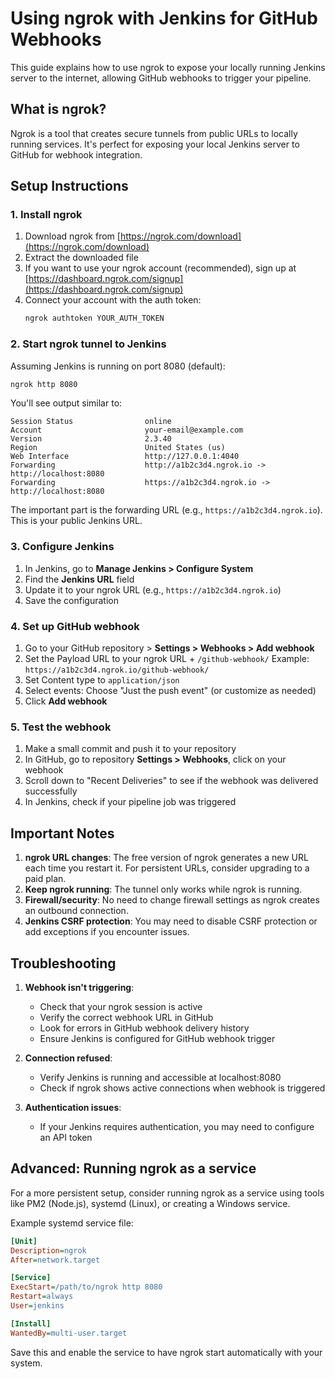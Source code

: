 # Using ngrok with Jenkins for GitHub Webhooks

This guide explains how to use ngrok to expose your locally running Jenkins server to the internet, allowing GitHub webhooks to trigger your pipeline.

## What is ngrok?

Ngrok is a tool that creates secure tunnels from public URLs to locally running services. It's perfect for exposing your local Jenkins server to GitHub for webhook integration.

## Setup Instructions

### 1. Install ngrok

1. Download ngrok from [https://ngrok.com/download](https://ngrok.com/download)
2. Extract the downloaded file
3. If you want to use your ngrok account (recommended), sign up at [https://dashboard.ngrok.com/signup](https://dashboard.ngrok.com/signup)
4. Connect your account with the auth token:
   ```bash
   ngrok authtoken YOUR_AUTH_TOKEN
   ```

### 2. Start ngrok tunnel to Jenkins

Assuming Jenkins is running on port 8080 (default):

```bash
ngrok http 8080
```

You'll see output similar to:

```
Session Status                online
Account                       your-email@example.com
Version                       2.3.40
Region                        United States (us)
Web Interface                 http://127.0.0.1:4040
Forwarding                    http://a1b2c3d4.ngrok.io -> http://localhost:8080
Forwarding                    https://a1b2c3d4.ngrok.io -> http://localhost:8080
```

The important part is the forwarding URL (e.g., `https://a1b2c3d4.ngrok.io`). This is your public Jenkins URL.

### 3. Configure Jenkins

1. In Jenkins, go to **Manage Jenkins > Configure System**
2. Find the **Jenkins URL** field
3. Update it to your ngrok URL (e.g., `https://a1b2c3d4.ngrok.io`)
4. Save the configuration

### 4. Set up GitHub webhook

1. Go to your GitHub repository > **Settings > Webhooks > Add webhook**
2. Set the Payload URL to your ngrok URL + `/github-webhook/`
   Example: `https://a1b2c3d4.ngrok.io/github-webhook/`
3. Set Content type to `application/json`
4. Select events: Choose "Just the push event" (or customize as needed)
5. Click **Add webhook**

### 5. Test the webhook

1. Make a small commit and push it to your repository
2. In GitHub, go to repository **Settings > Webhooks**, click on your webhook
3. Scroll down to "Recent Deliveries" to see if the webhook was delivered successfully
4. In Jenkins, check if your pipeline job was triggered

## Important Notes

1. **ngrok URL changes**: The free version of ngrok generates a new URL each time you restart it. For persistent URLs, consider upgrading to a paid plan.
2. **Keep ngrok running**: The tunnel only works while ngrok is running.
3. **Firewall/security**: No need to change firewall settings as ngrok creates an outbound connection.
4. **Jenkins CSRF protection**: You may need to disable CSRF protection or add exceptions if you encounter issues.

## Troubleshooting

1. **Webhook isn't triggering**:
   - Check that your ngrok session is active
   - Verify the correct webhook URL in GitHub
   - Look for errors in GitHub webhook delivery history
   - Ensure Jenkins is configured for GitHub webhook trigger

2. **Connection refused**:
   - Verify Jenkins is running and accessible at localhost:8080
   - Check if ngrok shows active connections when webhook is triggered

3. **Authentication issues**:
   - If your Jenkins requires authentication, you may need to configure an API token

## Advanced: Running ngrok as a service

For a more persistent setup, consider running ngrok as a service using tools like PM2 (Node.js), systemd (Linux), or creating a Windows service.

Example systemd service file:
```ini
[Unit]
Description=ngrok
After=network.target

[Service]
ExecStart=/path/to/ngrok http 8080
Restart=always
User=jenkins

[Install]
WantedBy=multi-user.target
```

Save this and enable the service to have ngrok start automatically with your system.
